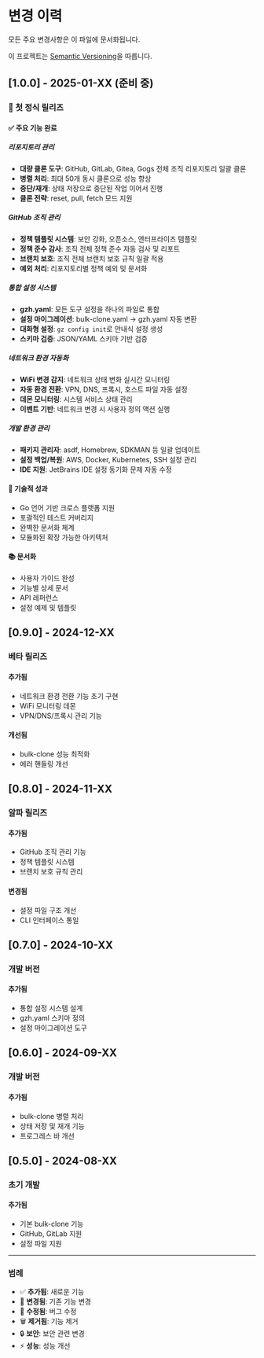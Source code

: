 # 변경 이력

모든 주요 변경사항은 이 파일에 문서화됩니다.

이 프로젝트는 [Semantic Versioning](https://semver.org/spec/v2.0.0.html)을 따릅니다.

## [1.0.0] - 2025-01-XX (준비 중)

### 🎉 첫 정식 릴리즈

#### ✅ 주요 기능 완료

##### 리포지토리 관리
- **대량 클론 도구**: GitHub, GitLab, Gitea, Gogs 전체 조직 리포지토리 일괄 클론
- **병렬 처리**: 최대 50개 동시 클론으로 성능 향상
- **중단/재개**: 상태 저장으로 중단된 작업 이어서 진행
- **클론 전략**: reset, pull, fetch 모드 지원

##### GitHub 조직 관리
- **정책 템플릿 시스템**: 보안 강화, 오픈소스, 엔터프라이즈 템플릿
- **정책 준수 감사**: 조직 전체 정책 준수 자동 검사 및 리포트
- **브랜치 보호**: 조직 전체 브랜치 보호 규칙 일괄 적용
- **예외 처리**: 리포지토리별 정책 예외 및 문서화

##### 통합 설정 시스템
- **gzh.yaml**: 모든 도구 설정을 하나의 파일로 통합
- **설정 마이그레이션**: bulk-clone.yaml → gzh.yaml 자동 변환
- **대화형 설정**: `gz config init`로 안내식 설정 생성
- **스키마 검증**: JSON/YAML 스키마 기반 검증

##### 네트워크 환경 자동화
- **WiFi 변경 감지**: 네트워크 상태 변화 실시간 모니터링
- **자동 환경 전환**: VPN, DNS, 프록시, 호스트 파일 자동 설정
- **데몬 모니터링**: 시스템 서비스 상태 관리
- **이벤트 기반**: 네트워크 변경 시 사용자 정의 액션 실행

##### 개발 환경 관리
- **패키지 관리자**: asdf, Homebrew, SDKMAN 등 일괄 업데이트
- **설정 백업/복원**: AWS, Docker, Kubernetes, SSH 설정 관리
- **IDE 지원**: JetBrains IDE 설정 동기화 문제 자동 수정

#### 🔧 기술적 성과
- Go 언어 기반 크로스 플랫폼 지원
- 포괄적인 테스트 커버리지
- 완벽한 문서화 체계
- 모듈화된 확장 가능한 아키텍처

#### 📚 문서화
- 사용자 가이드 완성
- 기능별 상세 문서
- API 레퍼런스
- 설정 예제 및 템플릿

## [0.9.0] - 2024-12-XX

### 베타 릴리즈

#### 추가됨
- 네트워크 환경 전환 기능 초기 구현
- WiFi 모니터링 데몬
- VPN/DNS/프록시 관리 기능

#### 개선됨
- bulk-clone 성능 최적화
- 에러 핸들링 개선

## [0.8.0] - 2024-11-XX

### 알파 릴리즈

#### 추가됨
- GitHub 조직 관리 기능
- 정책 템플릿 시스템
- 브랜치 보호 규칙 관리

#### 변경됨
- 설정 파일 구조 개선
- CLI 인터페이스 통일

## [0.7.0] - 2024-10-XX

### 개발 버전

#### 추가됨
- 통합 설정 시스템 설계
- gzh.yaml 스키마 정의
- 설정 마이그레이션 도구

## [0.6.0] - 2024-09-XX

### 개발 버전

#### 추가됨
- bulk-clone 병렬 처리
- 상태 저장 및 재개 기능
- 프로그레스 바 개선

## [0.5.0] - 2024-08-XX

### 초기 개발

#### 추가됨
- 기본 bulk-clone 기능
- GitHub, GitLab 지원
- 설정 파일 지원

---

### 범례
- ✅ **추가됨**: 새로운 기능
- 📝 **변경됨**: 기존 기능 변경
- 🔧 **수정됨**: 버그 수정
- 🗑️ **제거됨**: 기능 제거
- 🔒 **보안**: 보안 관련 변경
- ⚡ **성능**: 성능 개선